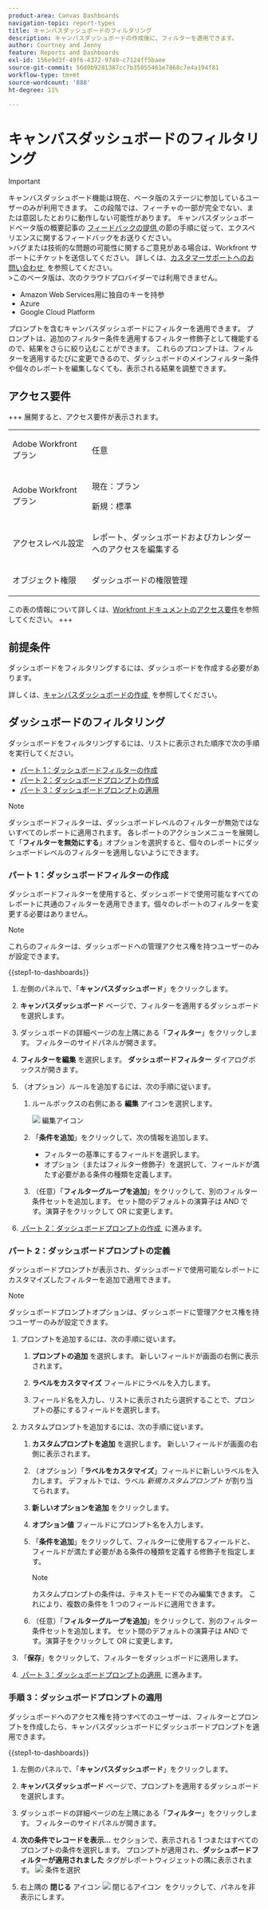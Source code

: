 ```yaml
---
product-area: Canvas Dashboards
navigation-topic: report-types
title: キャンバスダッシュボードのフィルタリング
description: キャンバスダッシュボードの作成後に、フィルターを適用できます。
author: Courtney and Jenny
feature: Reports and Dashboards
exl-id: 156e9d3f-49f6-4372-9749-c7124ff5baee
source-git-commit: 56d0b9281387cc7b35055461e7868c7e4a194f81
workflow-type: tm+mt
source-wordcount: '888'
ht-degree: 11%

---
```


# キャンバスダッシュボードのフィルタリング

>[!IMPORTANT]
>
>キャンバスダッシュボード機能は現在、ベータ版のステージに参加しているユーザーのみが利用できます。 この段階では、フィーチャの一部が完全でない、または意図したとおりに動作しない可能性があります。 キャンバスダッシュボードベータ版の概要記事の [&#x200B; フィードバックの提供 &#x200B;](/help/quicksilver/product-announcements/betas/canvas-dashboards-beta/canvas-dashboards-beta-information.md#provide-feedback) の節の手順に従って、エクスペリエンスに関するフィードバックをお送りください。<br>
>&#x200B;>バグまたは技術的な問題の可能性に関するご意見がある場合は、Workfront サポートにチケットを送信してください。 詳しくは、[&#x200B; カスタマーサポートへのお問い合わせ &#x200B;](/help/quicksilver/workfront-basics/tips-tricks-and-troubleshooting/contact-customer-support.md) を参照してください。<br>
>&#x200B;>このベータ版は、次のクラウドプロバイダーでは利用できません。
>
>* Amazon Web Services用に独自のキーを持参
>* Azure
>* Google Cloud Platform


プロンプトを含むキャンバスダッシュボードにフィルターを適用できます。 プロンプトは、追加のフィルター条件を適用するフィルター修飾子として機能するので、結果をさらに絞り込むことができます。 これらのプロンプトは、フィルターを適用するたびに変更できるので、ダッシュボードのメインフィルター条件や個々のレポートを編集しなくても、表示される結果を調整できます。

## アクセス要件

+++ 展開すると、アクセス要件が表示されます。 

<table style="table-layout:auto"> 
<col> 
</col> 
<col> 
</col> 
<tbody> 
<tr> 
   <td role="rowheader"><p>Adobe Workfront プラン</p></td> 
   <td> 
<p>任意 </p> 
   </td> 
<tr> 
 <tr> 
   <td role="rowheader"><p>Adobe Workfront プラン</p></td> 
   <td> 
<p>現在：プラン </p> 
<p>新規：標準</p> 
   </td> 
   </tr> 
  </tr> 
  <tr> 
   <td role="rowheader"><p>アクセスレベル設定</p></td> 
   <td><p>レポート、ダッシュボードおよびカレンダーへのアクセスを編集する</p>
  </td> 
  </tr> 
    </tr>  
        <tr> 
   <td role="rowheader"><p>オブジェクト権限</p></td> 
   <td><p>ダッシュボードの権限管理</p>
  </td> 
  </tr> 
</tbody> 
</table>

この表の情報について詳しくは、[Workfront ドキュメントのアクセス要件](/help/quicksilver/administration-and-setup/add-users/access-levels-and-object-permissions/access-level-requirements-in-documentation.md)を参照してください。
+++

## 前提条件

ダッシュボードをフィルタリングするには、ダッシュボードを作成する必要があります。

詳しくは、[&#x200B; キャンバスダッシュボードの作成 &#x200B;](/help/quicksilver/reports-and-dashboards/canvas-dashboards/create-dashboards/create-dashboards.md) を参照してください。

## ダッシュボードのフィルタリング

ダッシュボードをフィルタリングするには、リストに表示された順序で次の手順を実行してください。

* [パート 1：ダッシュボードフィルターの作成](#part-1-create-a-dashboard-filter)
* [パート 2：ダッシュボードプロンプトの作成](#part-2-define-a-dashboard-prompt)
* [パート 3：ダッシュボードプロンプトの適用](#step-3-apply-a-dashboard-prompt)

>[!NOTE]
>
>ダッシュボードフィルターは、ダッシュボードレベルのフィルターが無効ではないすべてのレポートに適用されます。  各レポートのアクションメニューを展開して「**フィルターを無効にする**」オプションを選択すると、個々のレポートにダッシュボードレベルのフィルターを適用しないようにできます。


### パート 1：ダッシュボードフィルターの作成

ダッシュボードフィルターを使用すると、ダッシュボードで使用可能なすべてのレポートに共通のフィルターを適用できます。個々のレポートのフィルターを変更する必要はありません。

>[!NOTE]
>
>これらのフィルターは、ダッシュボードへの管理アクセス権を持つユーザーのみが設定できます。


{{step1-to-dashboards}}

1. 左側のパネルで、「**キャンバスダッシュボード**」をクリックします。

1. **キャンバスダッシュボード** ページで、フィルターを適用するダッシュボードを選択します。

1. ダッシュボードの詳細ページの左上隅にある「**フィルター**」をクリックします。 フィルターのサイドパネルが開きます。

1. **フィルターを編集** を選択します。 **ダッシュボードフィルター** ダイアログボックスが開きます。

1. （オプション）ルールを追加するには、次の手順に従います。

   1. ルールボックスの右側にある **編集** アイコンを選択します。

      ![&#x200B; 編集アイコン &#x200B;](assets/edit-icon.png)

   1. 「**条件を追加**」をクリックして、次の情報を追加します。
      * フィルターの基準にするフィールドを選択します。
      * オプション（またはフィルター修飾子）を選択して、フィールドが満たす必要がある条件の種類を定義します。

   1. （任意）「**フィルターグループを追加**」をクリックして、別のフィルター条件セットを追加します。 セット間のデフォルトの演算子は AND です。演算子をクリックして OR に変更します。

1. [&#x200B; パート 2：ダッシュボードプロンプトの作成 &#x200B;](#part-2-define-a-dashboard-prompt) に進みます。


### パート 2：ダッシュボードプロンプトの定義

ダッシュボードプロンプトが表示され、ダッシュボードで使用可能なレポートにカスタマイズしたフィルターを追加で適用できます。

>[!NOTE]
>
>ダッシュボードプロンプトオプションは、ダッシュボードに管理アクセス権を持つユーザーのみが設定できます。

1. プロンプトを追加するには、次の手順に従います。

   1. **プロンプトの追加** を選択します。 新しいフィールドが画面の右側に表示されます。

   1. **ラベルをカスタマイズ** フィールドにラベルを入力します。

   1. フィールド名を入力し、リストに表示されたら選択することで、プロンプトの基にするフィールドを選択します。 

1. カスタムプロンプトを追加するには、次の手順に従います。

   1. **カスタムプロンプトを追加** を選択します。 新しいフィールドが画面の右側に表示されます。

   1. （オプション）「**ラベルをカスタマイズ**」フィールドに新しいラベルを入力します。 デフォルトでは、ラベル *新規カスタムプロンプト* が割り当てられます。

   1. **新しいオプションを追加** をクリックします。

   1. **オプション値** フィールドにプロンプト名を入力します。

   1. 「**条件を追加**」をクリックして、フィルターに使用するフィールドと、フィールドが満たす必要がある条件の種類を定義する修飾子を指定します。

      >[!NOTE]
      >
      >カスタムプロンプトの条件は、テキストモードでのみ編集できます。 これにより、複数の条件を 1 つのフィールドに適用できます。


   1. （任意）「**フィルターグループを追加**」をクリックして、別のフィルター条件セットを追加します。 セット間のデフォルトの演算子は AND です。演算子をクリックして OR に変更します。

1. 「**保存**」をクリックして、フィルターをダッシュボードに適用します。

1. [&#x200B; パート 3：ダッシュボードプロンプトの適用 &#x200B;](#step-3-apply-a-dashboard-prompt) に進みます。

### 手順 3：ダッシュボードプロンプトの適用

ダッシュボードへのアクセス権を持つすべてのユーザーは、フィルターとプロンプトを作成したら、キャンバスダッシュボードにダッシュボードプロンプトを適用できます。

{{step1-to-dashboards}}

1. 左側のパネルで、「**キャンバスダッシュボード**」をクリックします。

1. **キャンバスダッシュボード** ページで、プロンプトを適用するダッシュボードを選択します。

1. ダッシュボードの詳細ページの左上隅にある「**フィルター**」をクリックします。 フィルターのサイドパネルが開きます。

1. **次の条件でレコードを表示…** セクションで、表示される 1 つまたはすべてのプロンプトの条件を選択します。 プロンプトが適用され、**ダッシュボードフィルターが適用されました** タグがレポートウィジェットの隅に表示されます。
   ![&#x200B; 条件を選択 &#x200B;](assets/prompts-list.png)

1. 右上隅の **閉じる** アイコン ![&#x200B; 閉じるアイコン &#x200B;](assets/close-icon.png) をクリックして、パネルを非表示にします。
